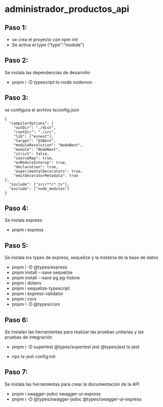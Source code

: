# administrador_productos_api

## Paso 1:
- se crea el proyecto con npm init
- Se activa el type ("type":"module")

## Paso 2:
Se instala las dependencias de desarrollo
- pnpm i -D typescript ts-node nodemon

## Paso 3: 
se configura el archivo tsconfig.json
```
{
  "compilerOptions": {
    "outDir": "./dist",
    "rootDir": "./src",
    "lib": ["esnext"],
    "target": "ESNext",
    "moduleResolution": "NodeNext",
    "module": "NodeNext",
    "strict": false,
    "sourceMap": true,
    "esModuleInterop": true,
    "declaration": true,
    "experimentalDecorators": true,
    "emitDecoratorMetadata": true
},
  "include": ["src/**/*.ts"],
  "exclude": ["node_modules"]
}
```

## Paso 4:
Se instala express 
- pnpm i express

## Paso 5:
Se instala los types de express, sequelize y la instalcia de la base de datos
- pnpm i -D @types/express
- pnpm install --save sequelize
- pnpm install --save pg pg-hstore
- pnpm i dotenv
- pnpm i sequelize-typescript
- pnpm i express-validator
- pnpm i cors
- pnpm i -D @types/cors

## Paso 6:
Se instalan las herramientas para realizar las pruebas unitarias y las pruebas de integración

- pnpm i -D supertest @types/supertest jest @types/jest ts-jest

- npx ts-jest config:init

## Paso 7:
Se instala las herramientas para crear la documentación de la API

- pnpm i swagger-jsdoc swagger-ui-express
- pnpm i -D @types/swagger-jsdoc @types/swagger-ui-express